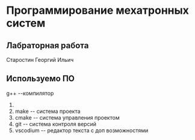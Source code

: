 # Программирование мехатронных систем

## Лабраторная работа

Старостин Георгий Ильич

## Используемо ПО

g++ --компилятор

1. 
1. make -- система проекта
1. cmake -- система управления проектом
1. git -- система контроля версий
1. vscodium -- редактор текста с доп возможностями